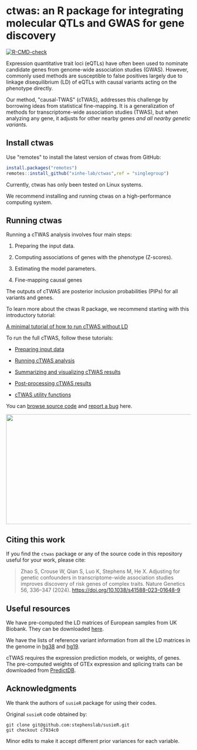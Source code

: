 # ctwas: an R package for integrating molecular QTLs and GWAS for gene discovery

[![R-CMD-check](https://github.com/xinhe-lab/ctwas/actions/workflows/R-CMD-check.yaml/badge.svg)](https://github.com/xinhe-lab/ctwas/actions/workflows/R-CMD-check.yaml)

Expression quantitative trait loci (eQTLs) have often been used to nominate candidate genes from genome-wide association studies (GWAS). However, commonly used methods are susceptible to false positives largely due to linkage disequilibrium (LD) of eQTLs with causal variants acting on the phenotype directly. 

Our method, "causal-TWAS" (cTWAS), addresses this challenge by borrowing ideas from statistical fine-mapping. It is a generalization of methods for transcriptome-wide association studies (TWAS), but when analyzing any gene, it adjusts for other nearby genes *and all nearby genetic variants.*

## Install ctwas

Use "remotes" to install the latest version of ctwas from GitHub: 

```r
install.packages("remotes")
remotes::install_github("xinhe-lab/ctwas",ref = "singlegroup")
```


Currently, ctwas has only been tested on Linux systems.
 
We recommend installing and running ctwas on a high-performance computing system.

## Running ctwas

Running a cTWAS analysis involves four main steps: 

1. Preparing the input data. 

2. Computing associations of genes with the phenotype (Z-scores). 

3. Estimating the model parameters. 

4. Fine-mapping causal genes 

The outputs of cTWAS are posterior inclusion probabilities (PIPs) for all variants and genes.

To learn more about the ctwas R package, we recommend starting with this introductory tutorial: 

[A minimal tutorial of how to run cTWAS without LD](https://xinhe-lab.github.io/singlegroup_ctwas/articles/minimal_tutorial.html) 

To run the full cTWAS, follow these tutorials:
    
- [Preparing input data](https://xinhe-lab.github.io/singlegroup_ctwas/articles/preparing_input_data.html) 

- [Running cTWAS analysis](https://xinhe-lab.github.io/singlegroup_ctwas/articles/ctwas_analysis.html)

- [Summarizing and visualizing cTWAS results](https://xinhe-lab.github.io/singlegroup_ctwas/articles/summarizing_results.html)

- [Post-processing cTWAS results](https://xinhe-lab.github.io/singlegroup_ctwas/articles/postprocessing.html)

- [cTWAS utility functions](https://xinhe-lab.github.io/singlegroup_ctwas/articles/utility_functions.html)

You can [browse source code](https://github.com/xinhe-lab/ctwas/tree/singlegroup) and [report a bug](https://github.com/xinhe-lab/ctwas/issues) here. 

<img style="display:block;margin:auto" width="700" height="300" src="man/figures/workflow.png">

## Citing this work

If you find the `ctwas` package or any of the source code in this
repository useful for your work, please cite:

> Zhao S, Crouse W, Qian S, Luo K, Stephens M, He X. 
> Adjusting for genetic confounders in transcriptome-wide association 
> studies improves discovery of risk genes of complex traits. 
> Nature Genetics 56, 336–347 (2024). 
> https://doi.org/10.1038/s41588-023-01648-9


## Useful resources

We have pre-computed the LD matrices of European samples from UK Biobank. 
They can be downloaded [here](https://uchicago.box.com/s/jqocacd2fulskmhoqnasrknbt59x3xkn). 

We have the lists of reference variant information from all the LD matrices in the genome in [hg38](https://uchicago.box.com/s/t089or92dkovv0epkrjvxq8r9db9ys99) and [hg19](https://uchicago.box.com/s/ufko2gjagcb693dob4khccqubuztb9pz).

cTWAS requires the expression prediction models, or weights, of genes. 
The pre-computed weights of GTEx expression and splicing traits can be downloaded from [PredictDB](https://predictdb.org/post/2021/07/21/gtex-v8-models-on-eqtl-and-sqtl/). 

## Acknowledgments

We thank the authors of `susieR` package for using their codes.

Original `susieR` code obtained by:
```
git clone git@github.com:stephenslab/susieR.git
git checkout c7934c0
```


Minor edits to make it accept different prior variances for each variable.


